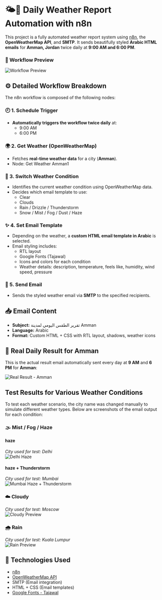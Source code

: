 # 🌤️📧 Daily Weather Report Automation with n8n

This project is a fully automated weather report system using [n8n](https://n8n.io), the **OpenWeatherMap API**, and **SMTP**. It sends beautifully styled **Arabic HTML emails** for **Amman, Jordan** twice daily at **9:00 AM and 6:00 PM**.

### 🔄 Workflow Preview  

![Workflow Preview](images/workflowww.png)

## ⚙️ Detailed Workflow Breakdown

The n8n workflow is composed of the following nodes:

### 🕘 1. Schedule Trigger
- **Automatically triggers the workflow twice daily** at:
  -  9:00 AM 
  -  6:00 PM

### 🌍 2. Get Weather (OpenWeatherMap)
- Fetches **real-time weather data** for a city (**Amman**).
- Node: Get Weather Amman1

### 🔀 3. Switch Weather Condition
- Identifies the current weather condition using OpenWeatherMap data.
- Decides which email template to use:
  - Clear
  - Clouds
  - Rain / Drizzle / Thunderstorm
  - Snow / Mist / Fog / Dust / Haze

### ✨ 4. Set Email Template
- Depending on the weather, a **custom HTML email template in Arabic** is selected.
- Email styling includes:
  - RTL layout
  - Google Fonts (Tajawal)
  - Icons and colors for each condition
  - Weather details: description, temperature, feels like, humidity, wind speed, pressure

### 📧 5. Send Email
- Sends the styled weather email via **SMTP** to the specified recipients.

## 📥 Email Content

- **Subject:** تقرير الطقس اليومي لمدينة Amman
- **Language:** Arabic
- **Format:** Custom HTML + CSS with RTL layout, shadows, weather icons


## 📸 Real Daily Result for Amman

This is the actual result email automatically sent every day at **9 AM** and **6 PM** for **Amman**:

![Real Result - Amman](images/amman.png)


##  Test Results for Various Weather Conditions

To test each weather scenario, the city name was changed manually to simulate different weather types. Below are screenshots of the email output for each condition:

### 🌫️ Mist / Fog / Haze  

#### **haze**  
*City used for test: Delhi*  
![Delhi Haze](images/haze.png)  

#### **haze + Thunderstorm**
*City used for test: Mumbai*  
![Mumbai Haze + Thunderstorm](images/haze1.png)  

### ☁️ Cloudy  
*City used for test: Moscow*  
![Cloudy Preview](images/cloudy.png)

### 🌧️ Rain  
*City used for test: Kuala Lumpur*  
![Rain Preview](images/rain.png)


## 🧩 Technologies Used

- [n8n](https://n8n.io)
- [OpenWeatherMap API](https://openweathermap.org/)
- SMTP (Email integration)
- HTML + CSS (Email templates)
- [Google Fonts - Tajawal](https://fonts.google.com/specimen/Tajawal)
